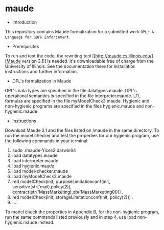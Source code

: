 # maude
* Introduction

This repository contains Maude formalization for a submitted work ``DPL: A Language for GDPR Enforcement``. 


* Prerequisites

To run and test the code, the rewriting tool [[http://maude.cs.illinois.edu/][Maude version 3.1]] is needed. It's
downloadable free of charge from the University of Illinois. See the
documentation there for installation instructions and further information.

* DPL's formalization in Maude

DPL's data types are specified in the file datatypes.maude.
DPL's operational semantics is specified in the file interpreter.maude.
LTL formulas are specified in the file myModelCheck3.maude.
Hygienic and non-hygienic programs are specified in the files hygienic.maude and non-hygienic.maude.

* Instructions

Download Maude 3.1 and the files listed on /maude in the same directory.
To run the model checker and test the properties for our hygienic program, use the following commands in your terminal:
 1) sudo ./maude-Yices2.darwin64
 2) load datatypes.maude
 3) load interpreter.maude
 4) load hygienic.maude
 5) load model-checker.maude
 6) load myModelCheck3.maude
 7) red modelCheck(init, purposeLimitationconf(init, sensitive(str('mail),policy(2)), contract(str('MassMarketing),ob('MassMarketing0)))) .
 8) red modelCheck(init, storageLimitationconf(init, policy(2))) .
 9) ....

To model check the properties in Appendix B, for the non-hygienic program, run the same commands listed previously and in step 4, use load non-hygienic.maude instead.





